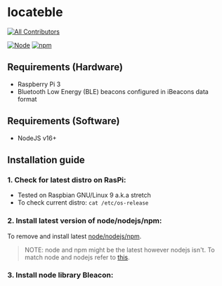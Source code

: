 # locateble

<!-- prettier-ignore-start -->
<!-- markdownlint-disable -->
<!-- ALL-CONTRIBUTORS-BADGE:START - Do not remove or modify this section -->
[![All Contributors](https://img.shields.io/badge/all_contributors-1-orange.svg?style=for-the-badge)](#all-contributors-emoji-key)
<!-- ALL-CONTRIBUTORS-BADGE:END -->
<!-- markdownlint-restore -->
<!-- prettier-ignore-end -->

[![Node](https://img.shields.io/badge/Node-16+-339933?style=for-the-badge&logo=node.js)](https://nodejs.org/)
[![npm](https://img.shields.io/badge/npm-7+-339933?style=for-the-badge&logo=npm)](https://www.npmjs.com/package/npm)

## Requirements (Hardware)
- Raspberry Pi 3
- Bluetooth Low Energy (BLE) beacons configured in iBeacons data format

## Requirements (Software)
- NodeJS v16+


## Installation guide

### 1. Check for latest distro on RasPi:
- Tested on Raspbian GNU/Linux 9 a.k.a stretch
- To check current distro: ``` cat /etc/os-release ```

 
### 2. Install latest version of node/nodejs/npm: 
To remove and install latest [node/nodejs/npm](https://medium.com/@thedyslexiccoder/how-to-update-nodejs-npm-on-a-raspberry-pi-4-da75cad4148c).
> NOTE: node and npm might be the latest however nodejs isn't. To match node and nodejs refer to [this](https://thisdavej.com/upgrading-to-more-recent-versions-of-node-js-on-the-raspberry-pi/).

### 3. Install node library Bleacon:

